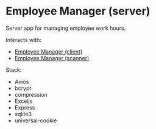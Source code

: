 # Employee Manager (server)

Server app for managing employee work hours.

Interacts with:
- [Employee Manager (client)](https://github.com/NAsejevs/employee-manager-client)
- [Employee Manager (scanner)](https://github.com/NAsejevs/employee-manager-scanner)

Stack:
- Axios
- bcrypt
- compression
- Exceljs
- Express
- sqlite3
- universal-cookie
